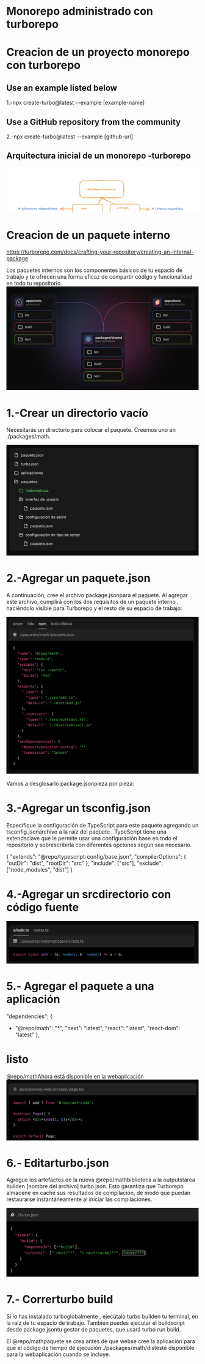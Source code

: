 # Monorepo administrado con turborepo

# Creacion de un proyecto monorepo con turborepo

## Use an example listed below

1.-npx create-turbo@latest --example [example-name]

## Use a GitHub repository from the community

2.-npx create-turbo@latest --example [github-url]

## Arquitectura inicial de un monorepo -turborepo

![alt text](arquitectura.png)

# Creacion de un paquete interno

https://turborepo.com/docs/crafting-your-repository/creating-an-internal-package

Los paquetes internos son los componentes básicos de tu espacio de trabajo y te ofrecen una forma eficaz de compartir código y funcionalidad en todo tu repositorio.
![alt text](paquete_interno.png)

# 1.-Crear un directorio vacío

Necesitarás un directorio para colocar el paquete. Creemos uno en ./packages/math.

![alt text](estructura.png)

# 2.-Agregar un paquete.json

A continuación, cree el archivo package.jsonpara el paquete. Al agregar este archivo, cumplirá con los dos requisitos de un paquete interno , haciéndolo visible para Turborepo y el resto de su espacio de trabajo:

![alt text](package.png)

Vamos a desglosarlo package.jsonpieza por pieza:

# 3.-Agregar un tsconfig.json

Especifique la configuración de TypeScript para este paquete agregando un tsconfig.jsonarchivo a la raíz del paquete . TypeScript tiene una extendsclave que le permite usar una configuración base en todo el repositorio y sobrescribirla con diferentes opciones según sea necesario.

{
"extends": "@repo/typescript-config/base.json",
"compilerOptions": {
"outDir": "dist",
"rootDir": "src"
},
"include": ["src"],
"exclude": ["node_modules", "dist"]
}

# 4.-Agregar un srcdirectorio con código fuente

![alt text](funcion.png)

# 5.- Agregar el paquete a una aplicación

"dependencies": {

- "@repo/math": "\*",
  "next": "latest",
  "react": "latest",
  "react-dom": "latest"
  },

# listo

@repo/mathAhora está disponible en la webaplicación
![alt text](componente.png)

# 6.- Editarturbo.json

Agregue los artefactos de la nueva @repo/mathbiblioteca a la outputstarea builden [nombre del archivo] turbo.json. Esto garantiza que Turborepo almacene en caché sus resultados de compilación, de modo que puedan restaurarse instantáneamente al iniciar las compilaciones.

![alt text](turbo.png)

# 7.- Correrturbo build

Si lo has instalado turboglobalmente , ejecútalo turbo builden tu terminal, en la raíz de tu espacio de trabajo. También puedes ejecutar el buildscript desde package.jsontu gestor de paquetes, que usará turbo run build.

El @repo/mathpaquete se crea antes de que webse cree la aplicación para que el código de tiempo de ejecución ./packages/math/distesté disponible para la webaplicación cuando se incluye.
